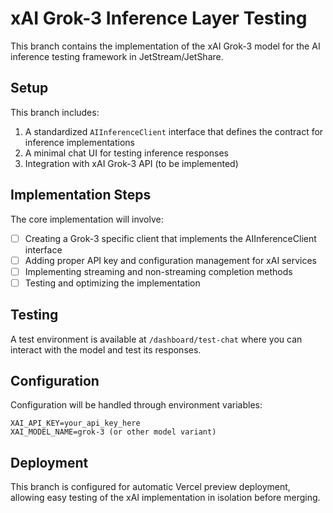 # xAI Grok-3 Inference Layer Testing

This branch contains the implementation of the xAI Grok-3 model for the AI inference testing framework in JetStream/JetShare.

## Setup

This branch includes:

1. A standardized `AIInferenceClient` interface that defines the contract for inference implementations
2. A minimal chat UI for testing inference responses
3. Integration with xAI Grok-3 API (to be implemented)

## Implementation Steps

The core implementation will involve:

- [ ] Creating a Grok-3 specific client that implements the AIInferenceClient interface
- [ ] Adding proper API key and configuration management for xAI services
- [ ] Implementing streaming and non-streaming completion methods
- [ ] Testing and optimizing the implementation

## Testing

A test environment is available at `/dashboard/test-chat` where you can interact with the model and test its responses.

## Configuration

Configuration will be handled through environment variables:

```
XAI_API_KEY=your_api_key_here
XAI_MODEL_NAME=grok-3 (or other model variant)
```

## Deployment

This branch is configured for automatic Vercel preview deployment, allowing easy testing of the xAI implementation in isolation before merging. 